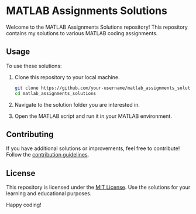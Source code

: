 # MATLAB Assignments Solutions

Welcome to the MATLAB Assignments Solutions repository! This repository contains my solutions to various MATLAB coding assignments.

## Usage

To use these solutions:

1. Clone this repository to your local machine.

    ```bash
    git clone https://github.com/your-username/matlab_assignments_solutions.git
    cd matlab_assignments_solutions
    ```

2. Navigate to the solution folder you are interested in.

3. Open the MATLAB script and run it in your MATLAB environment.

## Contributing

If you have additional solutions or improvements, feel free to contribute! Follow the [contribution guidelines](CONTRIBUTING.md).

## License

This repository is licensed under the [MIT License](LICENSE). Use the solutions for your learning and educational purposes.

Happy coding!

